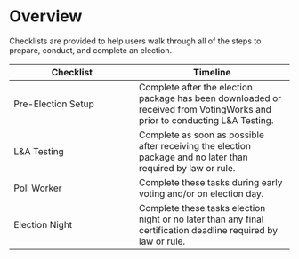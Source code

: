 # Overview

Checklists are provided to help users walk through all of the steps to prepare, conduct, and complete an election. &#x20;

<table><thead><tr><th width="209">Checklist</th><th>Timeline</th></tr></thead><tbody><tr><td>Pre-Election Setup</td><td>Complete after the election package has been downloaded or received from VotingWorks and prior to conducting L&#x26;A Testing.</td></tr><tr><td>L&#x26;A Testing</td><td>Complete as soon as possible after receiving the election package and no later than required by law or rule.</td></tr><tr><td>Poll Worker</td><td>Complete these tasks during early voting and/or on election day.</td></tr><tr><td>Election Night</td><td>Complete these tasks election night or no later than any final certification deadline required by law or rule.</td></tr></tbody></table>
